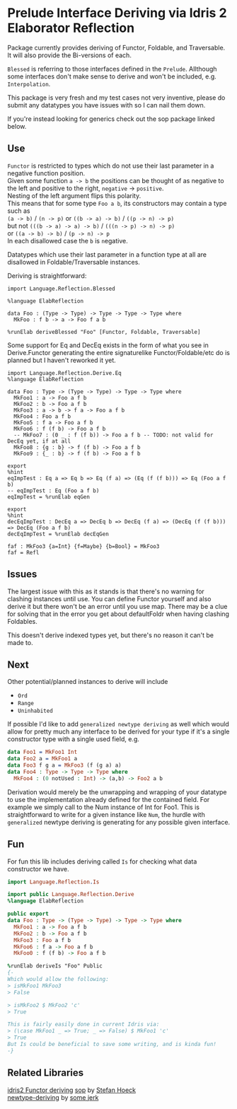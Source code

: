 # Prelude Interface Deriving via Idris 2 Elaborator Reflection

Package currently provides deriving of Functor, Foldable, and Traversable.  
It will also provide the Bi-versions of each.

`Blessed` is referring to those interfaces defined in the `Prelude`.
Allthough some interfaces don't make sense to derive and won't be included, e.g. `Interpolation`.

This package is very fresh and my test cases not very inventive, please do submit any datatypes you have issues with so I can nail them down.

If you're instead looking for generics check out the sop package linked below.

## Use

`Functor` is restricted to types which do not use their last parameter in a negative function position.  
Given some function `a -> b` the positions can be thought of as negative to the left and positive to the right, `negative` -> `positive`.  
Nesting of the left argument flips this polarity.  
This means that for some type `Foo a b`, its constructors may contain a type such as  
`(a -> b)` / `(n -> p)` or `((b -> a) -> b)` / `((p -> n) -> p)`  
but not `(((b -> a) -> a) -> b)` / `(((n -> p) -> n) -> p)`  
or `((a -> b) -> b)` / `(p -> n) -> p `  
In each disallowed case the `b` is `n`egative.

Datatypes which use their last parameter in a function type at all are disallowed in Foldable/Traversable instances.

Deriving is straightforward:
```idris2
import Language.Reflection.Blessed

%language ElabReflection

data Foo : (Type -> Type) -> Type -> Type -> Type where
  MkFoo : f b -> a -> Foo f a b

%runElab deriveBlessed "Foo" [Functor, Foldable, Traversable]
```

Some support for Eq and DecEq exists in the form of what you see in Derive.Functor
generating the entire signaturelike Functor/Foldable/etc do is planned but I haven't reworked it yet.
```idris2
import Language.Reflection.Derive.Eq
%language ElabReflection

data Foo : Type -> (Type -> Type) -> Type -> Type where
  MkFoo1 : a -> Foo a f b
  MkFoo2 : b -> Foo a f b
  MkFoo3 : a -> b -> f a -> Foo a f b
  MkFoo4 : Foo a f b
  MkFoo5 : f a -> Foo a f b
  MkFoo6 : f (f b) -> Foo a f b
  -- MkFoo7 : (0 _ : f (f b)) -> Foo a f b -- TODO: not valid for DecEq yet, if at all
  MkFoo8 : {g : b} -> f (f b) -> Foo a f b
  MkFoo9 : {_ : b} -> f (f b) -> Foo a f b

export
%hint
eqImpTest : Eq a => Eq b => Eq (f a) => (Eq (f (f b))) => Eq (Foo a f b)
-- eqImpTest : Eq (Foo a f b)
eqImpTest = %runElab eqGen

export
%hint
decEqImpTest : DecEq a => DecEq b => DecEq (f a) => (DecEq (f (f b))) => DecEq (Foo a f b)
decEqImpTest = %runElab decEqGen

faf : MkFoo3 {a=Int} {f=Maybe} {b=Bool} = MkFoo3
faf = Refl
```


## Issues

The largest issue with this as it stands is that there's no warning for clashing instances until use. You can define Functor yourself and also derive it but there won't be an error until you use map. There may be a clue for solving that in the error you get about defaultFoldr when having clashing Foldables.

This doesn't derive indexed types yet, but there's no reason it can't be made to.

## Next

Other potential/planned instances to derive will include
- `Ord`
- `Range`
- `Uninhabited`

If possible I'd like to add `generalized newtype deriving` as well which would allow for pretty much any interface to be derived for your type if it's a single constructor type with a single used field, e.g.
```idris
data Foo1 = MkFoo1 Int
data Foo2 a = MkFoo1 a
data Foo3 f g a = MkFoo3 (f (g a) a)
data Foo4 : Type -> Type -> Type where
  MkFoo4 : (0 notUsed : Int) -> (a,b) -> Foo2 a b
```
Derivation would merely be the unwrapping and wrapping of your datatype to use the implementation already defined for the contained field. For example we simply call to the Num instance of Int for Foo1. This is straightforward to write for a given instance like `Num`, the hurdle with `generalized` newtype deriving is generating for any possible given interface.

## Fun
For fun this lib includes deriving called `Is` for checking what data constructor we have.
```idris
import Language.Reflection.Is

import public Language.Reflection.Derive
%language ElabReflection

public export
data Foo : Type -> (Type -> Type) -> Type -> Type where
  MkFoo1 : a -> Foo a f b
  MkFoo2 : b -> Foo a f b
  MkFoo3 : Foo a f b
  MkFoo6 : f a -> Foo a f b
  MkFoo0 : f (f b) -> Foo a f b

%runElab deriveIs "Foo" Public
{-
Which would allow the following:
> isMkFoo1 MkFoo3
> False

> isMkFoo2 $ MkFoo2 'c'
> True

This is fairly easily done in current Idris via:
> (\case MkFoo1 _ => True; _ => False) $ MkFoo1 'c'
> True
But Is could be beneficial to save some writing, and is kinda fun!
-}
```

## Related Libraries

[idris2 Functor deriving](https://github.com/idris-lang/Idris2/blob/main/libs/base/Deriving/Functor.idr)
[sop](https://github.com/stefan-hoeck/idris2-sop) by [Stefan Hoeck](https://github.com/stefan-hoeck)  
[newtype-deriving](https://github.com/MarcelineVQ/idris2-newtype-deriving) by [some jerk](https://github.com/MarcelineVQ)  
